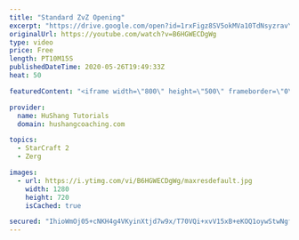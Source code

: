 ```yaml
---
title: "Standard ZvZ Opening"
excerpt: "https://drive.google.com/open?id=1rxFigz8SV5okMVa10TdNsyzravYgkTjE  Interested in lessons? Email Devon directly at hushangtutorials@outlook.com ------------------------------------------------------------------------------------------------------- Want to support HuShang Tutorials directly? Patreon is"
originalUrl: https://youtube.com/watch?v=B6HGWECDgWg
type: video
price: Free
length: PT10M15S
publishedDateTime: 2020-05-26T19:49:33Z
heat: 50

featuredContent: "<iframe width=\"800\" height=\"500\" frameborder=\"0\" src=\"https://www.youtube.com/embed/B6HGWECDgWg\" allow=\"accelerometer; autoplay; encrypted-media; gyroscope; picture-in-picture\" allowfullscreen></iframe>"

provider:
  name: HuShang Tutorials
  domain: hushangcoaching.com

topics:
  - StarCraft 2
  - Zerg

images:
  - url: https://i.ytimg.com/vi/B6HGWECDgWg/maxresdefault.jpg
    width: 1280
    height: 720
    isCached: true

secured: "IhioWmOj05+cNKH4g4VKyinXtjd7w9x/T70VQi+xvV15xB+eKOQ1oywStwNgfynsYfAO8MhXPx6mr0hpbXZzVHucw32R5kK87Oo2PaRlqzOcKda3t/l4fIK+IdvQP0Iw/pul558PqUZXmVduP+DHYz30wZALbiDc5CDyd5zRdVtOv27fDi+ao0JYxdz7GYvaBgLdBVEra+BpSBf11xYuPZU2cBtbqxdljorY5C/Wp7EXYCtq1nMVOSFUToPJm/xUMo7Ic3dHk2Wh/HuyUuxLfi5sWLRxKuKeAZR493u+Cm4V5Vl81hCf0EXhrJxbJCuMJ/EluB+XKkMLSa7Ue9ra7IO0il4RnSm7kCWOvmGX0lYDb9T0bxRtnRTK3VcBRDBNvW640O8KaGBQP15Or3X9/i0dqhNPVJeJ+iLj+9hBwyo=;NcJy1R8tbbkLtE8ufqWczQ=="
---
```



